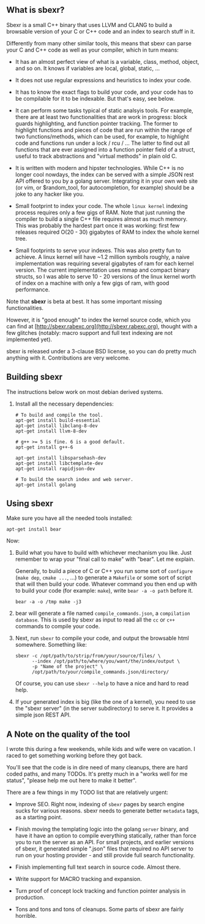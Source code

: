 ## What is sbexr?

Sbexr is a small C++ binary that uses LLVM and CLANG to build a browsable
version of your C or C++ code and an index to search stuff in it.

Differently from many other similar tools, this means that sbexr can
parse your C and C++ code as well as your compiler, which in turn
means:

   * It has an almost perfect view of what is a variable, class,
     method, object, and so on. It knows if variables are local,
     global, static, ...

   * It does not use regular expressions and heuristics to index
     your code.

   * It has to know the exact flags to build your code, and your
     code has to be compilable for it to be indexable. But that's
     easy, see below.

   * It can perform some tasks typical of static analsyis tools.
     For example, there are at least two functionalities that are work
     in progress: block guards highlighting, and function pointer
     tracking. The former to highlight functions and pieces of code
     that are run within the range of two functions/methods, which
     can be used, for example, to highlight code and functions run
     under a lock / rcu / ... The latter to find out all functions
     that are ever assigned into a function pointer field of a
     struct, useful to track abstractions and "virtual methods" in
     plain old C.

   * It is written with modern and hipster technologies. While C++
     is no longer cool nowdays, the index can be served with a simple
     JSON rest API offered to you by a golang server. Integrating
     it in your own web site (or vim, or $random_tool, for
     autocompletion, for example) should be a joke to any hacker like you.

   * Small footprint to index your code. The whole `linux kernel`
     indexing process requires only a few gigs of RAM. Note that just running
     the compiler to build a single C++ file requires almost as much memory.
     This was probably the hardest part once it was working: first few releases
     required O(20 - 30) gigabytes of RAM to index the whole kernel tree.

   * Small footprints to serve your indexes. This was also pretty fun
     to achieve. A linux kernel will have ~1.2 million symbols roughly, 
     a naive implementation was requiring several gigabytes of ram for
     each kernel version. The current implementation uses mmap and compact
     binary structs, so I was able to serve 10 - 20 versions of the linux
     kernel worth of index on a machine with only a few gigs of ram, with
     good performance.


Note that **sbexr** is beta at best. It has some important missing
functionalities.

However, it is "good enough" to index the kernel source code, which
you can find at [http://sbexr.rabexc.org](http://sbexr.rabexc.org),
thought with a few glitches (notably: macro support and full text
indexing are not implemented yet).

sbexr is released under a 3-clause BSD license, so you can do pretty
much anything with it. Contributions are very welcome.


## Building sbexr

The instructions below work on most debian derived systems.

1. Install all the necessary dependencies:

       # To build and compile the tool.
       apt-get install build-essential
       apt-get install libclang-8-dev
       apt-get install llvm-8-dev

       # g++ >= 5 is fine. 6 is a good default.
       apt-get install g++-6

       apt-get install libsparsehash-dev
       apt-get install libctemplate-dev
       apt-get install rapidjson-dev

       # To build the search index and web server.
       apt-get install golang


## Using sbexr

Make sure you have all the needed tools installed:

    apt-get install bear

Now:

1. Build what you have to build with whichever mechanism
   you like. Just remember to wrap your "final call to make"
   with "bear". Let me explain.

   Generally, to build a piece of C or C++ you run some
   sort of `configure` (`make dep`, `cmake ...`, ...) to generate
   a `Makefile` or some sort of script that will then build
   your code. Whatever command you then end up with to
   build your code (for example: `make`), write `bear -a -o path` before
   it.

       bear -a -o /tmp make -j3


2. bear will generate a file named `compile_commands.json`, a `compilation database`.
   This is used by sbexr as input to read all the `cc` or `c++` commands
   to compile your code.

3. Next, run `sbexr` to compile your code, and output the browsable html somewhere.
   Something like:

       sbexr -c /opt/path/to/strip/from/your/source/files/ \
             --index /opt/path/to/where/you/want/the/index/output \
             -p "Name of the project" \
             /opt/path/to/your/compile_commands.json/directory/

    Of course, you can use `sbexr --help` to have a nice and hard to read help.

4. If your generated index is big (like the one of a kernel), you need to use
   the "sbexr server" (in the server subdirectory) to serve it. It provides
   a simple json REST API.

## A Note on the quality of the tool

I wrote this during a few weekends, while kids and wife were on vacation.
I raced to get something working before they got back.

You'll see that the code is in dire need of many cleanups, there are hard
coded paths, and many TODOs. It's pretty much in a "works well for me status",
"please help me out here to make it better".

There are a few things in my TODO list that are relatively urgent:

   * Improve SEO. Right now, indexing of `sbexr` pages by search engine
     sucks for various reasons. sbexr needs to generate better `metadata` tags,
     as a starting point.

   * Finish moving the templating logic into the golang `server` binary, and
     have it have an option to compile everything statically, rather than force
     you to run the server as an API. For small projects, and earlier versions
     of sbexr, it generated simple ".json" files that required no API server to run
     on your hosting provider - and still provide full search functionality.

   * Finish implementing full text search in source code. Almost there.

   * Write support for MACRO tracking and expansion.

   * Turn proof of concept lock tracking and function pointer analysis in
     production.

   * Tons and tons and tons of cleanups. Some parts of sbexr are fairly horrible.

